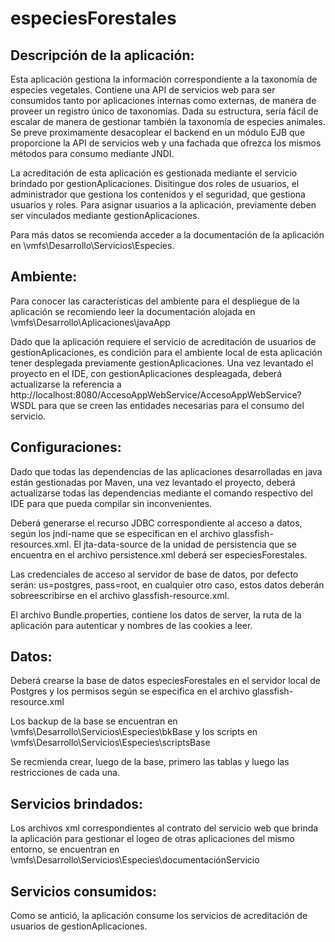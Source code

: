 especiesForestales
==================

Descripción de la aplicación:
-----------------------------

Esta aplicación gestiona la información correspondiente a la taxonomía de especies vegetales. Contiene una API de servicios web para ser consumidos tanto por aplicaciones internas como externas, de manera de proveer un registro único de taxonomías. Dada su estructura, sería fácil de escalar de manera de gestionar también la taxonomía de especies animales. Se preve proximamente desacoplear el backend en un módulo EJB que proporcione la API de servicios web y una fachada que ofrezca los mismos métodos para consumo mediante JNDI.

La acreditación de esta aplicación es gestionada mediante el servicio brindado por gestionAplicaciones. Disitingue dos roles de usuarios, el administrador que gestiona los contenidos y el seguridad, que gestiona usuarios y roles. Para asignar usuarios a la aplicación, previamente deben ser vinculados mediante gestionAplicaciones.	

Para más datos se recomienda acceder a la documentación de la aplicación en \\vmfs\Desarrollo\Servicios\Especies.


Ambiente:
---------

Para conocer las características del ambiente para el despliegue de la aplicación se recomiendo leer la documentación alojada en \\vmfs\Desarrollo\Aplicaciones\javaApp
	
Dado que la aplicación requiere el servicio de acreditación de usuarios de gestionAplicaciones, es condición para el ambiente local de esta aplicación tener desplegada previamente gestionAplicaciones. Una vez levantado el proyecto en el IDE, con gestionAplicaciones despleagada, deberá actualizarse la referencia a http://localhost:8080/AccesoAppWebService/AccesoAppWebService?WSDL para que se creen las entidades necesarias para el consumo del servicio.


Configuraciones:
----------------

Dado que todas las dependencias de las aplicaciones desarrolladas en java están gestionadas por Maven, una vez levantado el proyecto, deberá actualizarse todas las dependencias mediante el comando respectivo del IDE para que pueda compilar sin inconvenientes.

Deberá generarse el recurso JDBC correspondiente al acceso a datos, según los jndi-name que se especifican en el archivo glassfish-resources.xml. El jta-data-source de la unidad de persistencia que se encuentra en el archivo persistence.xml deberá ser especiesForestales.

Las credenciales de acceso al servidor de base de datos, por defecto serán: us=postgres, pass=root, en cualquier otro caso, estos datos deberán sobreescribirse en el archivo glassfish-resource.xml.

El archivo Bundle.properties, contiene los datos de server, la ruta de la aplicación para autenticar y nombres de las cookies a leer.


Datos:
------

Deberá crearse la base de datos especiesForestales en el servidor local de Postgres y los permisos según se especifica en el archivo glassfish-resource.xml
	
Los backup de la base se encuentran en \\vmfs\Desarrollo\Servicios\Especies\bkBase y los scripts en \\vmfs\Desarrollo\Servicios\Especies\scriptsBase
	
Se recmienda crear, luego de la base, primero las tablas y luego las restricciones de cada una.


Servicios brindados:
--------------------
	
Los archivos xml correspondientes al contrato del servicio web que brinda la aplicación para gestionar el logeo de otras aplicaciones del mismo entorno, se encuentran en \\vmfs\Desarrollo\Servicios\Especies\documentaciónServicio


Servicios consumidos:
---------------------
	
Como se antició, la aplicación consume los servicios de acreditación de usuarios de gestionAplicaciones.
